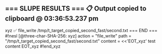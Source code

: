 === SLUPE RESULTS ===
📋 Output copied to clipboard @ 03:36:53.237 pm
---------------------
xyz ✅ file_write /tmp/t_target_copied_second_fast/second.txt
=== END ===
#!nesl [@three-char-SHA-256: xyz]
action = "file_write"
path = "/tmp/t_target_copied_second_fast/second.txt"
content = <<'EOT_xyz'
test content
EOT_xyz
#!end_xyz